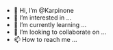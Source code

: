 - 👋 Hi, I’m @Karpinone
- 👀 I’m interested in ...
- 🌱 I’m currently learning ...
- 💞️ I’m looking to collaborate on ...
- 📫 How to reach me ...

<!---
Karpinone/Karpinone is a ✨ special ✨ repository because its `README.md` (this file) appears on your GitHub profile.
You can click the Preview link to take a look at your changes.
--->
